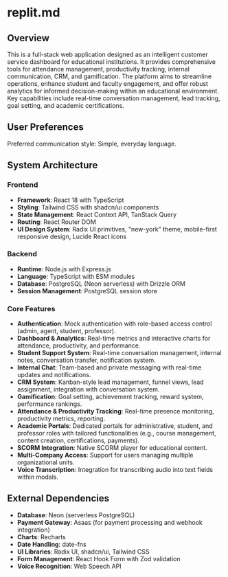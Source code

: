 # replit.md

## Overview

This is a full-stack web application designed as an intelligent customer service dashboard for educational institutions. It provides comprehensive tools for attendance management, productivity tracking, internal communication, CRM, and gamification. The platform aims to streamline operations, enhance student and faculty engagement, and offer robust analytics for informed decision-making within an educational environment. Key capabilities include real-time conversation management, lead tracking, goal setting, and academic certifications.

## User Preferences

Preferred communication style: Simple, everyday language.

## System Architecture

### Frontend
- **Framework**: React 18 with TypeScript
- **Styling**: Tailwind CSS with shadcn/ui components
- **State Management**: React Context API, TanStack Query
- **Routing**: React Router DOM
- **UI Design System**: Radix UI primitives, "new-york" theme, mobile-first responsive design, Lucide React icons

### Backend
- **Runtime**: Node.js with Express.js
- **Language**: TypeScript with ESM modules
- **Database**: PostgreSQL (Neon serverless) with Drizzle ORM
- **Session Management**: PostgreSQL session store

### Core Features
- **Authentication**: Mock authentication with role-based access control (admin, agent, student, professor).
- **Dashboard & Analytics**: Real-time metrics and interactive charts for attendance, productivity, and performance.
- **Student Support System**: Real-time conversation management, internal notes, conversation transfer, notification system.
- **Internal Chat**: Team-based and private messaging with real-time updates and notifications.
- **CRM System**: Kanban-style lead management, funnel views, lead assignment, integration with conversation system.
- **Gamification**: Goal setting, achievement tracking, reward system, performance rankings.
- **Attendance & Productivity Tracking**: Real-time presence monitoring, productivity metrics, reporting.
- **Academic Portals**: Dedicated portals for administrative, student, and professor roles with tailored functionalities (e.g., course management, content creation, certifications, payments).
- **SCORM Integration**: Native SCORM player for educational content.
- **Multi-Company Access**: Support for users managing multiple organizational units.
- **Voice Transcription**: Integration for transcribing audio into text fields within modals.

## External Dependencies

- **Database**: Neon (serverless PostgreSQL)
- **Payment Gateway**: Asaas (for payment processing and webhook integration)
- **Charts**: Recharts
- **Date Handling**: date-fns
- **UI Libraries**: Radix UI, shadcn/ui, Tailwind CSS
- **Form Management**: React Hook Form with Zod validation
- **Voice Recognition**: Web Speech API